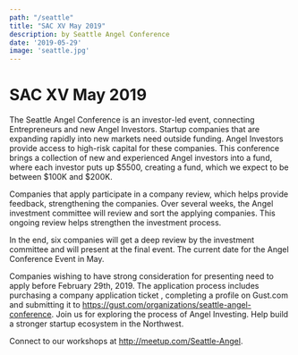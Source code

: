 ```yaml
---
path: "/seattle"
title: "SAC XV May 2019"
description: by Seattle Angel Conference
date: '2019-05-29'
image: 'seattle.jpg'
---
```


# SAC XV May 2019
The Seattle Angel Conference is an investor-led event, connecting Entrepreneurs and new Angel Investors. Startup companies that are expanding rapidly into new markets need outside funding. Angel Investors provide access to high-risk capital for these companies. This conference brings a collection of new and experienced Angel investors into a fund, where each investor puts up $5500, creating a fund, which we expect to be between $100K and $200K.

Companies that apply participate in a company review, which helps provide feedback, strengthening the companies. Over several weeks, the Angel investment committee will review and sort the applying companies. This ongoing review helps strengthen the investment process.

In the end, six companies will get a deep review by the investment committee and will present at the final event. The current date for the Angel Conference Event in May.

Companies wishing to have strong consideration for presenting need to apply before February 29th, 2019. The application process includes purchasing a company application ticket , completing a profile on Gust.com and submitting it to https://gust.com/organizations/seattle-angel-conference.
Join us for exploring the process of Angel Investing. Help build a stronger startup ecosystem in the Northwest.

Connect to our workshops at http://meetup.com/Seattle-Angel.